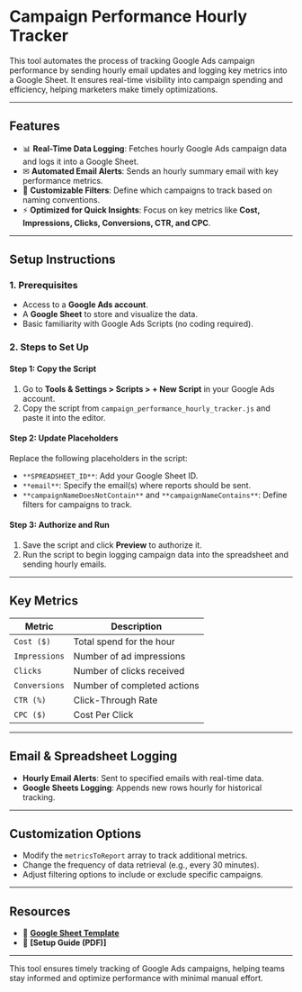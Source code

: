 # **Campaign Performance Hourly Tracker**

This tool automates the process of tracking Google Ads campaign performance by sending hourly email updates and logging key metrics into a Google Sheet. It ensures real-time visibility into campaign spending and efficiency, helping marketers make timely optimizations.

---

## **Features**
- 📊 **Real-Time Data Logging**: Fetches hourly Google Ads campaign data and logs it into a Google Sheet.
- ✉ **Automated Email Alerts**: Sends an hourly summary email with key performance metrics.
- 🔧 **Customizable Filters**: Define which campaigns to track based on naming conventions.
- ⚡ **Optimized for Quick Insights**: Focus on key metrics like **Cost, Impressions, Clicks, Conversions, CTR, and CPC**.

---

## **Setup Instructions**

### **1. Prerequisites**
- Access to a **Google Ads account**.
- A **Google Sheet** to store and visualize the data.
- Basic familiarity with Google Ads Scripts (no coding required).

### **2. Steps to Set Up**
#### **Step 1: Copy the Script**
1. Go to **Tools & Settings > Scripts > + New Script** in your Google Ads account.
2. Copy the script from `campaign_performance_hourly_tracker.js` and paste it into the editor.

#### **Step 2: Update Placeholders**
Replace the following placeholders in the script:
- `**SPREADSHEET_ID**`: Add your Google Sheet ID.
- `**email**`: Specify the email(s) where reports should be sent.
- `**campaignNameDoesNotContain**` and `**campaignNameContains**`: Define filters for campaigns to track.

#### **Step 3: Authorize and Run**
1. Save the script and click **Preview** to authorize it.
2. Run the script to begin logging campaign data into the spreadsheet and sending hourly emails.

---

## **Key Metrics**
| Metric           | Description                        |
|-----------------|----------------------------------|
| `Cost ($)`      | Total spend for the hour        |
| `Impressions`   | Number of ad impressions        |
| `Clicks`        | Number of clicks received       |
| `Conversions`   | Number of completed actions     |
| `CTR (%)`       | Click-Through Rate              |
| `CPC ($)`       | Cost Per Click                  |

---

## **Email & Spreadsheet Logging**
- **Hourly Email Alerts**: Sent to specified emails with real-time data.
- **Google Sheets Logging**: Appends new rows hourly for historical tracking.

---

## **Customization Options**
- Modify the `metricsToReport` array to track additional metrics.
- Change the frequency of data retrieval (e.g., every 30 minutes).
- Adjust filtering options to include or exclude specific campaigns.

---

## **Resources**
- 📄 **[Google Sheet Template]([https://docs.google.com/spreadsheets/d/your-template-link](https://docs.google.com/spreadsheets/d/1RJDoiLmNIN7OPwPjBDRLP7WJ21lUgyc_X_SWRTadauQ/edit))**
- 📘 **[Setup Guide (PDF)]**

---

This tool ensures timely tracking of Google Ads campaigns, helping teams stay informed and optimize performance with minimal manual effort.

